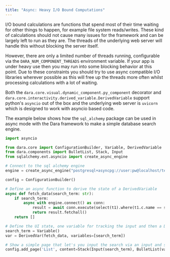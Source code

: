 ```yaml
---
title: "Async: Heavy I/O Bound Computations"
---
```


I/O bound calculations are functions that spend most of their time waiting for other things to happen, for example file system reads/writes. These kind of calculations should not cause many issues for the framework and can be largely
left to run as they are. The threads of the underlying web server will handle this without blocking the server itself.

However, there are only a limited number of threads running, configurable via the `DARA_NUM_COMPONENT_THREADS` environment variable. If your app is under heavy use then you may run into some blocking behavior at this point. Due to these constraints you should try to use async compatible I/O libraries wherever possible as this will free up the threads more often whilst processing calculations with a lot of waiting.

Both the `dara.core.visual.dynamic_component.py_component` decorator and `dara.core.interactivity.derived_variable.DerivedVariable` support python's `asyncio` out of the box and the underlying web server is `uvicorn` which is designed to work with asyncio based code.

The example below shows how the `sql_alchemy` package can be used in async mode with the Dara framework to make a simple database search engine.

```python
import asyncio

from dara.core import ConfigurationBuilder, Variable, DerivedVariable
from dara.components import BulletList, Stack, Input
from sqlalchemy.ext.asyncio import create_async_engine

# Connect to the sql alchemy engine
engine = create_async_engine("postgresql+asyncpg://user:pw@localhost/test", echo=True)

config = ConfigurationBuilder()

# Define an async function to derive the state of a DerivedVariable
async def fetch_data(search_term: str):
    if search_term:
        async with engine.connect() as conn:
            result = await conn.execute(select(t1).where(t1.c.name == search_term))
            return result.fetchall()
    return []

# Define the UI state, one variable for tracking the input and then a DerivedVariable for the results
search_term = Variable()
var = DerivedVar(fetch_data, variables=[search_term])

# Show a simple page that let's you input the search via an input and shows the results in a list
config.add_page('List', content=Stack(Input(search_term), BulletList(var)))
```
